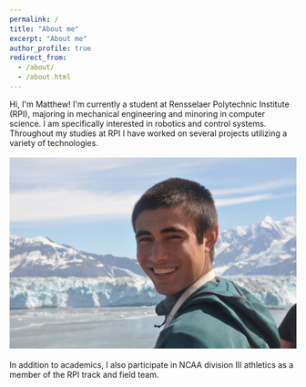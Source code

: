 ```yaml
---
permalink: /
title: "About me"
excerpt: "About me"
author_profile: true
redirect_from:
  - /about/
  - /about.html
---
```


Hi, I'm Matthew! I'm currently a student at Rensselaer Polytechnic Institute (RPI), majoring in mechanical engineering and minoring in computer science. I am specifically interested in robotics and control systems. Throughout my studies at RPI I have worked on several projects utilizing a variety of technologies.
<br/><br/>
<img src='/images/about_pic.JPG'>
<br/><br/>
In addition to academics, I also participate in NCAA division III athletics as a member of the RPI track and field team.
